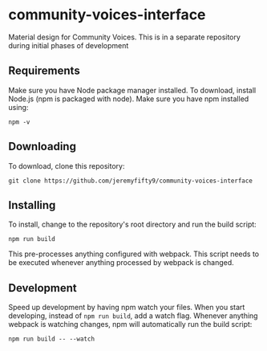 # community-voices-interface
Material design for Community Voices. This is in a separate repository during initial phases of development

## Requirements
Make sure you have Node package manager installed. To download, install Node.js (npm is packaged with node). Make sure you have npm installed using:

    npm -v

## Downloading
To download, clone this repository:

    git clone https://github.com/jeremyfifty9/community-voices-interface

## Installing
To install, change to the repository's root directory and run the build script:

    npm run build

This pre-processes anything configured with webpack. This script needs to be executed whenever anything processed by webpack is changed.

## Development
Speed up development by having npm watch your files. When you start developing, instead of `npm run build`, add a watch flag. Whenever anything webpack is watching changes, npm will automatically run the build script:

    npm run build -- --watch
